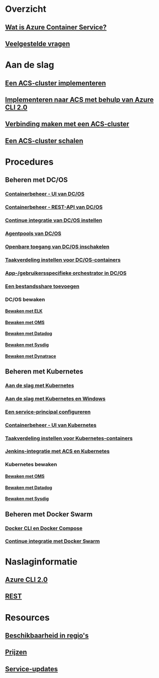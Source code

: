 # Overzicht
## [Wat is Azure Container Service?](container-service-intro.md)
## [Veelgestelde vragen](container-service-faq.md)
# Aan de slag
## [Een ACS-cluster implementeren](container-service-deployment.md)
## [Implementeren naar ACS met behulp van Azure CLI 2.0](container-service-create-acs-cluster-cli.md)
## [Verbinding maken met een ACS-cluster](container-service-connect.md)
## [Een ACS-cluster schalen](container-service-scale.md)
# Procedures
## Beheren met DC/OS
### [Containerbeheer - UI van DC/OS](container-service-mesos-marathon-ui.md)
### [Containerbeheer - REST-API van DC/OS](container-service-mesos-marathon-rest.md)
### [Continue integratie van DC/OS instellen](container-service-setup-ci-cd.md)
### [Agentpools van DC/OS](container-service-dcos-agents.md)
### [Openbare toegang van DC/OS inschakelen](container-service-enable-public-access.md)
### [Taakverdeling instellen voor DC/OS-containers](container-service-load-balancing.md)
### [App-/gebruikersspecifieke orchestrator in DC/OS](container-service-application-specific-marathon.md)
### [Een bestandsshare toevoegen](container-service-dcos-fileshare.md)
### DC/OS bewaken
#### [Bewaken met ELK](container-service-monitoring-elk.md)
#### [Bewaken met OMS](container-service-monitoring-oms.md)
#### [Bewaken met Datadog](container-service-monitoring.md)
#### [Bewaken met Sysdig](container-service-monitoring-sysdig.md)
#### [Bewaken met Dynatrace](container-service-monitoring-dynatrace.md)
## Beheren met Kubernetes
### [Aan de slag met Kubernetes](container-service-kubernetes-walkthrough.md)
### [Aan de slag met Kubernetes en Windows](container-service-kubernetes-windows-walkthrough.md)
### [Een service-principal configureren](container-service-kubernetes-service-principal.md)
### [Containerbeheer - UI van Kubernetes](container-service-kubernetes-ui.md)
### [Taakverdeling instellen voor Kubernetes-containers](container-service-kubernetes-load-balancing.md)
### [Jenkins-integratie met ACS en Kubernetes](container-service-kubernetes-jenkins.md)
### Kubernetes bewaken
#### [Bewaken met OMS](container-service-kubernetes-oms.md)
#### [Bewaken met Datadog](container-service-kubernetes-datadog.md)
#### [Bewaken met Sysdig](container-service-kubernetes-sysdig.md)
## Beheren met Docker Swarm
### [Docker CLI en Docker Compose](container-service-docker-swarm.md)
### [Continue integratie met Docker Swarm](container-service-docker-swarm-setup-ci-cd.md)
# Naslaginformatie
## [Azure CLI 2.0](/cli/azure/acs)
## [REST](/rest/api/compute/containerservices)
# Resources
## [Beschikbaarheid in regio's](https://azure.microsoft.com/regions/services/)
## [Prijzen](https://azure.microsoft.com/pricing/details/container-service/)
## [Service-updates](https://azure.microsoft.com/en-us/updates/?product=container-service&updatetype=&platform=)
